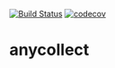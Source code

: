 [![Build Status](https://travis-ci.org/anycollect/anycollect.svg?branch=master)](https://travis-ci.org/anycollect/anycollect)
[![codecov](https://codecov.io/gh/anycollect/anycollect/branch/master/graph/badge.svg)](https://codecov.io/gh/anycollect/anycollect)

# anycollect
